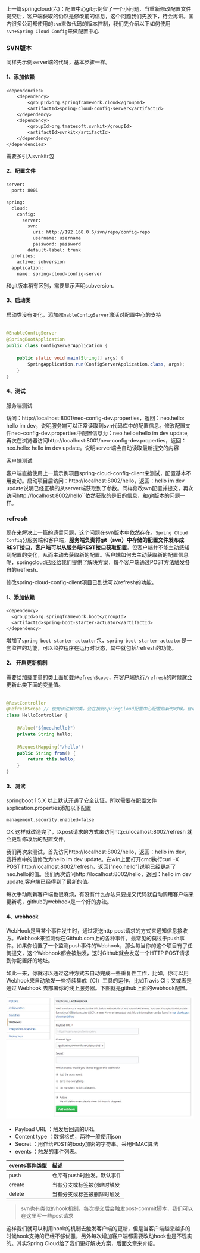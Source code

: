 上一篇springcloud(六)：配置中心git示例留了一个小问题，当重新修改配置文件提交后，客户端获取的仍然是修改前的信息，这个问题我们先放下，待会再讲。国内很多公司都使用的`svn`来做代码的版本控制，我们先介绍以下如何使用`svn+Spring Cloud Config`来做配置中心

### SVN版本
同样先示例server端的代码，基本步骤一样。

#### 1、添加依赖
```
<dependencies>
	<dependency>
		<groupId>org.springframework.cloud</groupId>
		<artifactId>spring-cloud-config-server</artifactId>
	</dependency>
	<dependency>
		<groupId>org.tmatesoft.svnkit</groupId>
		<artifactId>svnkit</artifactId>
	</dependency>
</dependencies>

```
需要多引入svnkitr包

#### 2、配置文件
```
server:
  port: 8001

spring:
  cloud:
    config:
      server:
        svn:
          uri: http://192.168.0.6/svn/repo/config-repo
          username: username
          password: password
        default-label: trunk
  profiles:
    active: subversion
  application:
    name: spring-cloud-config-server

```
和git版本稍有区别，需要显示声明subversion.

#### 3、启动类

启动类没有变化，添加`@EnableConfigServer`激活对配置中心的支持

```java

@EnableConfigServer
@SpringBootApplication
public class ConfigServerApplication {

	public static void main(String[] args) {
		SpringApplication.run(ConfigServerApplication.class, args);
	}
}

```

#### 4、测试

服务端测试

访问：http://localhost:8001/neo-config-dev.properties，返回：neo.hello: hello im dev，说明服务端可以正常读取到svn代码库中的配置信息。修改配置文件neo-config-dev.properties中配置信息为：neo.hello=hello im dev update,再次在浏览器访问http://localhost:8001/neo-config-dev.properties，返回：neo.hello: hello im dev update。说明server端会自动读取最新提交的内容

客户端测试

客户端直接使用上一篇示例项目spring-cloud-config-client来测试，配置基本不用变动。启动项目后访问：http://localhost:8002/hello，返回：hello im dev update说明已经正确的从server端获取到了参数。同样修改svn配置并提交，再次访问http://localhost:8002/hello``依然获取的是旧的信息，和git版本的问题一样。

### refresh

现在来解决上一篇的遗留问题，这个问题在svn版本中依然存在。`Spring Cloud Config`分服务端和客户端，**服务端负责将git（svn）中存储的配置文件发布成REST接口，客户端可以从服务端REST接口获取配置**。但客户端并不能主动感知到配置的变化，从而主动去获取新的配置。客户端如何去主动获取新的配置信息呢，springcloud已经给我们提供了解决方案，每个客户端通过POST方法触发各自的/refresh。

修改spring-cloud-config-client项目已到达可以refresh的功能。

#### 1、添加依赖
```
<dependency>
  <groupId>org.springframework.boot</groupId>
  <artifactId>spring-boot-starter-actuator</artifactId>
</dependency>

```
增加了`spring-boot-starter-actuator`包，`spring-boot-starter-actuator`是一套监控的功能，可以监控程序在运行时状态，其中就包括/refresh的功能。

#### 2、 开启更新机制

需要给加载变量的类上面加载`@RefreshScope`，在客户端执行`/refresh`的时候就会更新此类下面的变量值。

```java

@RestController
@RefreshScope // 使用该注解的类，会在接到SpringCloud配置中心配置刷新的时候，自动将新的配置更新到该类对应的字段中。
class HelloController {

    @Value("${neo.hello}")
    private String hello;

    @RequestMapping("/hello")
    public String from() {
        return this.hello;
    }
}

```

#### 3、测试

springboot 1.5.X 以上默认开通了安全认证，所以需要在配置文件application.properties添加以下配置
```
management.security.enabled=false

```
OK 这样就改造完了，以post请求的方式来访问http://localhost:8002/refresh 就会更新修改后的配置文件。

我们再次来测试，首先访问http://localhost:8002/hello，返回：hello im dev，我将库中的值修改为hello im dev update。在win上面打开cmd执行curl -X POST http://localhost:8002/refresh，返回["neo.hello"]说明已经更新了neo.hello的值。我们再次访问http://localhost:8002/hello，返回：hello im dev update,客户端已经得到了最新的值。

每次手动刷新客户端也很麻烦，有没有什么办法只要提交代码就自动调用客户端来更新呢，github的webhook是一个好的办法。

#### 4、webhook

WebHook是当某个事件发生时，通过发送http post请求的方式来通知信息接收方。Webhook来监测你在Github.com上的各种事件，最常见的莫过于push事件。如果你设置了一个监测push事件的Webhook，那么每当你的这个项目有了任何提交，这个Webhook都会被触发，这时Github就会发送一个HTTP POST请求到你配置好的地址。

如此一来，你就可以通过这种方式去自动完成一些重复性工作，比如，你可以用Webhook来自动触发一些持续集成（CI）工具的运作，比如Travis CI；又或者是通过 Webhook 去部署你的线上服务器。下图就是github上面的webhook配置。

![github 的webhook配置](imgs/webhook.jpg)

* Payload URL ：触发后回调的URL
* Content type ：数据格式，两种一般使用json
* Secret ：用作给POST的body加密的字符串。采用HMAC算法
* events ：触发的事件列表。

events事件类型|描述
---|:---
push|仓库有push时触发。默认事件
create|当有分支或标签被创建时触发
delete|当有分支或标签被删除时触发

>svn也有类似的hook机制，每次提交后会触发post-commit脚本，我们可以在这里写一些post请求
 
这样我们就可以利用hook的机制去触发客户端的更新，但是当客户端越来越多的时候hook支持的已经不够优雅，另外每次增加客户端都需要改动hook也是不现实的。其实Spring Cloud给了我们更好解决方案，后面文章来介绍。
 


















